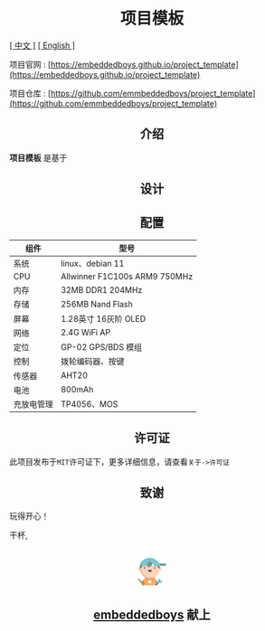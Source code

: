 <h1 align="center">
    <span>项目模板</span>
</h1>

[[ 中文 ]](README.md) [[ English ]](README.en.md)

项目官网 : [https://embeddedboys.github.io/project_template](https://embeddedboys.github.io/project_template)

项目仓库 : [https://github.com/emmbeddedboys/project_template](https://github.com/emmbeddedboys/project_template)

<h2 align="center">
    <span>介绍</span>
</h2>

<!-- 有关项目的简短介绍 -->

**项目模板** 是基于


<h2 align="center">
    <span>设计</span>
</h2>

<!-- 简短的设计过程 -->

<h2 align="center">
    <span>配置</span>
</h2>

<!-- 有关设备资源的表格 -->

| 组件       | 型号                          |
|------------|-------------------------------|
| 系统       | linux、debian 11             |
| CPU        | Allwinner F1C100s ARM9 750MHz |
| 内存       | 32MB DDR1 204MHz              |
| 存储       | 256MB Nand Flash              |
| 屏幕       | 1.28英寸 16灰阶 OLED          |
| 网络       | 2.4G WiFi AP                  |
| 定位       | GP-02 GPS/BDS 模组            |
| 控制       | 拨轮编码器、按键               |
| 传感器     | AHT20                         |
| 电池       | 800mAh                        |
| 充放电管理 | TP4056、MOS                    |



<h2 align="center">
    <span>许可证</span>
</h2>


此项目发布于`MIT`许可证下，更多详细信息，请查看`关于->许可证`

<h2 align="center">
    <span>致谢</span>
</h2>

<!-- 对该项目做出贡献的组织或个人 -->

玩得开心！

干杯,

<h2 align="center">
    <img src="assets/048-boy-next.png" width="10%" />
</h2>
<h2 align="center">
    <a href="https://embeddedboys.github.io/">embeddedboys</a> 献上
</h2>